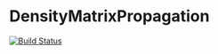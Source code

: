 # DensityMatrixPropagation

[![Build Status](https://github.com/BacAmorim/DensityMatrixPropagation.jl/actions/workflows/CI.yml/badge.svg?branch=main)](https://github.com/BacAmorim/DensityMatrixPropagation.jl/actions/workflows/CI.yml?query=branch%3Amain)

